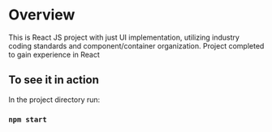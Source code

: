# Overview

This is React JS project with just UI implementation, utilizing industry coding standards and component/container organization. Project completed to gain experience in React

## To see it in action

In the project directory run:

### `npm start`